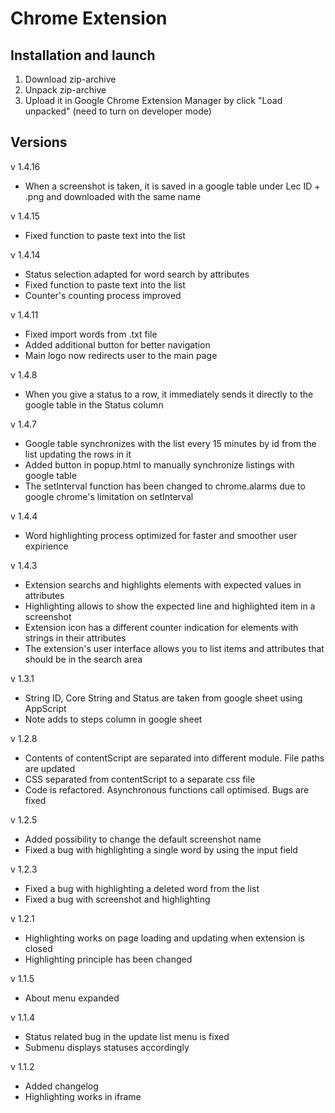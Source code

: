 # Chrome Extension

## Installation and launch

1. Download zip-archive
2. Unpack zip-archive
3. Upload it in Google Chrome Extension Manager by click "Load unpacked" (need to turn on developer mode)

## Versions

v 1.4.16

-   When a screenshot is taken, it is saved in a google table under Lec ID + .png and downloaded with the same name

v 1.4.15

-   Fixed function to paste text into the list 

v 1.4.14

-   Status selection adapted for word search by attributes
-   Fixed function to paste text into the list
-   Counter's counting process improved

v 1.4.11

-   Fixed import words from .txt file
-   Added additional button for better navigation
-   Main logo now redirects user to the main page

v 1.4.8

-   When you give a status to a row, it immediately sends it directly to the google table in the Status column

v 1.4.7

-   Google table synchronizes with the list every 15 minutes by id from the list updating the rows in it
-   Added button in popup.html to manually synchronize listings with google table
-   The setInterval function has been changed to chrome.alarms due to google chrome's limitation on setInterval

v 1.4.4

-   Word highlighting process optimized for faster and smoother user expirience

v 1.4.3

-   Extension searchs and highlights elements with expected values in attributes
-   Highlighting allows to show the expected line and highlighted item in a screenshot
-   Extension icon has a different counter indication for elements with strings in their attributes
-   The extension's user interface allows you to list items and attributes that should be in the search area

v 1.3.1

-   String ID, Core String and Status are taken from google sheet using AppScript
-   Note adds to steps column in google sheet

v 1.2.8

-   Contents of contentScript are separated into different module. File paths are updated
-   CSS separated from contentScript to a separate css file
-   Code is refactored. Asynchronous functions call optimised. Bugs are fixed

v 1.2.5

-   Added possibility to change the default screenshot name
-   Fixed a bug with highlighting a single word by using the input field

v 1.2.3

-   Fixed a bug with highlighting a deleted word from the list
-   Fixed a bug with screenshot and highlighting

v 1.2.1

-   Highlighting works on page loading and updating when extension is closed
-   Highlighting principle has been changed

v 1.1.5

-   About menu expanded

v 1.1.4

-   Status related bug in the update list menu is fixed
-   Submenu displays statuses accordingly

v 1.1.2

-   Added changelog
-   Highlighting works in iframe
